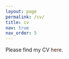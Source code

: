 ```yaml
---
layout: page
permalink: /cv/
title: cv
nav: true
nav_order: 5
---
```


  <style>
    @keyframes rainbow {
      0% { color: linear-gradient(to right, #ff0000, #ff4000); }
      8.33% { color: #ff4000; }
      16.67% { color: #ff8000; }
      25% { color: #ffbf00; }
      33.33% { color: #ffff00; }
      41.67% { color: #bfff00; }
      50% { color: #80ff00; }
      58.33% { color: #40ff00; }
      66.67% { color: #00ff00; }
      75% { color: #00ff40; }
      83.33% { color: #00ff80; }
      91.67% { color: #00ffbf; }
      100% { color: linear-gradient(to right, #00ffff, #ff0000); }
    }

    #rainbow-link {
      text-decoration: none;
      animation: rainbow 3s linear infinite;
    }
  </style>
  
Please find my CV <a href="https://s0phia-.github.io/assets/pdf/CV.pdf" id="rainbow-link">here</a>.

